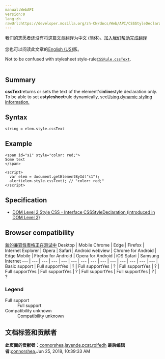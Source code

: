 ```yaml
---
manual:WebAPI
version:0
lang:zh
rawUrl:https://developer.mozilla.org/zh-CN/docs/Web/API/CSSStyleDeclaration/cssText
---
```




<bdi>我们的志愿者还没有将这篇文章翻译为<bdi>中文 (简体)</bdi>。[加入我们帮助完成翻译](%23468 "")<br></br>您也可以阅读此文章的[English (US)](%14289 "")版。</bdi>






Not to be confused with stylesheet style-rule[`CSSRule.cssText`](%14287 "cssText returns the actual text of a CSSStyleSheet style-rule.").<br></br>


## Summary<a name="Summary"></a>


**cssText**returns or sets the text of the element&#39;s**inline**style declaration only. To be able to set a**stylesheet**rule dynamically, see[Using dynamic styling information.](%13272 "DOM/Using_dynamic_styling_information")


## Syntax<a name="Syntax"></a>

```
string = elem.style.cssText
```

## Example<a name="Example"></a>

```
<span id="s1" style="color: red;">
Some text
</span>

<script>
  var elem = document.getElementById("s1");
  alert(elem.style.cssText); // "color: red;"
</script>

```

## Specification<a name="Specification"></a>

* [DOM Level 2 Style CSS - Interface CSSStyleDeclaration (introduced in DOM Level 2)](%23469 "")

## Browser compatibility<a name="Browser_compatibility"></a>
[新的兼容性表格正在测试中<i></i>](%3360 "")
<abbr>Desktop<i></i></abbr> | <abbr>Mobile<i></i></abbr> 
<abbr>Chrome<i></i></abbr> | <abbr>Edge<i></i></abbr> | <abbr>Firefox<i></i></abbr> | <abbr>Internet Explorer<i></i></abbr> | <abbr>Opera<i></i></abbr> | <abbr>Safari<i></i></abbr> | <abbr>Android webview<i></i></abbr> | <abbr>Chrome for Android<i></i></abbr> | <abbr>Edge Mobile<i></i></abbr> | <abbr>Firefox for Android<i></i></abbr> | <abbr>Opera for Android<i></i></abbr> | <abbr>iOS Safari<i></i></abbr> | <abbr>Samsung Internet<i></i></abbr> 
 ---  |  ---  |  ---  |  ---  |  ---  |  ---  |  ---  |  ---  |  ---  |  ---  |  ---  |  ---  |  ---  |  ---  | 
Basic support | <abbr>Full support</abbr>Yes | <abbr>?</abbr> | <abbr>Full support</abbr>Yes | <abbr>?</abbr> | <abbr>Full support</abbr>Yes | <abbr>?</abbr> | <abbr>Full support</abbr>Yes | <abbr>Full support</abbr>Yes | <abbr>?</abbr> | <abbr>Full support</abbr>Yes | <abbr>Full support</abbr>Yes | <abbr>?</abbr> | <abbr>?</abbr> 


### Legend<a name="Legend"></a>
<dl><dt id=''><abbr>Full support</abbr></dt><dd>Full support</dd><dt id=''><abbr>Compatibility unknown</abbr></dt><dd>Compatibility unknown</dd></dl>



## 文档标签和贡献者
**此页面的贡献者：**[connorshea](%5516 ""),[lavende](%23470 ""),[pcat](%17581 ""),[rolfedh](%3542 "")
**最后编辑者:**[connorshea](%5516 ""),<time>Jun 25, 2018, 10:39:33 AM</time>


